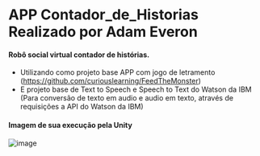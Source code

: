 # APP Contador_de_Historias Realizado por Adam Everon

#### Robô social virtual contador de histórias.

- Utilizando como projeto base APP com jogo de letramento (https://github.com/curiouslearning/FeedTheMonster)
- E projeto base de Text to Speech e Speech to Text do Watson da IBM (Para conversão de texto em audio e audio em texto, através de requisições a API do Watson da IBM)

#### Imagem de sua execução pela Unity
![image](https://user-images.githubusercontent.com/24993219/146648924-02443c72-b540-4c4d-90ff-0975585bd854.png)
